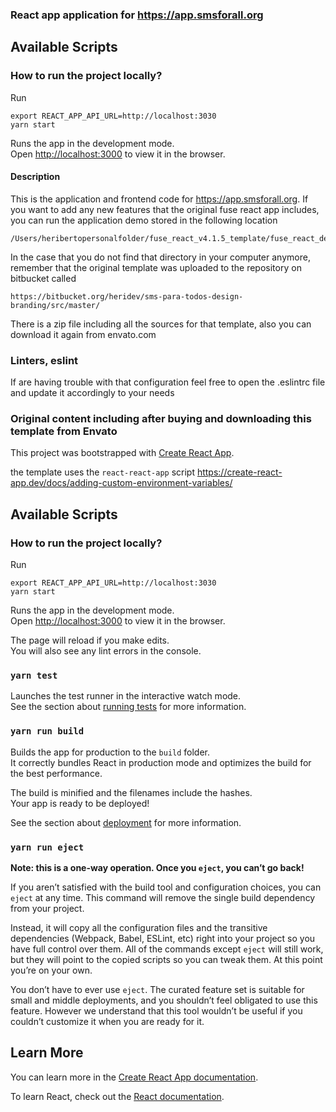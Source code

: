 ### React app application for https://app.smsforall.org
## Available Scripts

### How to run the project locally?
Run
```
export REACT_APP_API_URL=http://localhost:3030
yarn start
```
Runs the app in the development mode.<br>
Open [http://localhost:3000](http://localhost:3000) to view it in the browser.

#### Description
This is the application and frontend code for https://app.smsforall.org. If you want to add any new features that the original fuse react app includes, you can run the application demo stored in the following location
```
/Users/heribertopersonalfolder/fuse_react_v4.1.5_template/fuse_react_demo
```

In the case that you do not find that directory in your computer anymore, remember
that the original template was uploaded to the repository on bitbucket called
```
https://bitbucket.org/heridev/sms-para-todos-design-branding/src/master/
```
There is a zip file including all the sources for that template, also 
you can download it again from envato.com

### Linters, eslint
If are having trouble with that configuration feel free to open the .eslintrc file and update it accordingly to your needs

### Original content including after buying and downloading this template from Envato
This project was bootstrapped with [Create React App](https://github.com/facebook/create-react-app).

the template uses the `react-react-app` script https://create-react-app.dev/docs/adding-custom-environment-variables/

## Available Scripts

### How to run the project locally?

Run
```
export REACT_APP_API_URL=http://localhost:3030
yarn start
```

Runs the app in the development mode.<br>
Open [http://localhost:3000](http://localhost:3000) to view it in the browser.

The page will reload if you make edits.<br>
You will also see any lint errors in the console.

### `yarn test`

Launches the test runner in the interactive watch mode.<br>
See the section about [running tests](https://facebook.github.io/create-react-app/docs/running-tests) for more information.

### `yarn run build`

Builds the app for production to the `build` folder.<br>
It correctly bundles React in production mode and optimizes the build for the best performance.

The build is minified and the filenames include the hashes.<br>
Your app is ready to be deployed!

See the section about [deployment](https://facebook.github.io/create-react-app/docs/deployment) for more information.

### `yarn run eject`

**Note: this is a one-way operation. Once you `eject`, you can’t go back!**

If you aren’t satisfied with the build tool and configuration choices, you can `eject` at any time. This command will remove the single build dependency from your project.

Instead, it will copy all the configuration files and the transitive dependencies (Webpack, Babel, ESLint, etc) right into your project so you have full control over them. All of the commands except `eject` will still work, but they will point to the copied scripts so you can tweak them. At this point you’re on your own.

You don’t have to ever use `eject`. The curated feature set is suitable for small and middle deployments, and you shouldn’t feel obligated to use this feature. However we understand that this tool wouldn’t be useful if you couldn’t customize it when you are ready for it.

## Learn More

You can learn more in the [Create React App documentation](https://facebook.github.io/create-react-app/docs/getting-started).

To learn React, check out the [React documentation](https://reactjs.org/).
